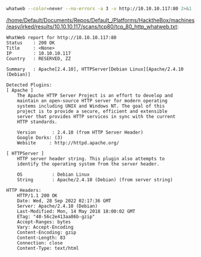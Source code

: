 ```bash
whatweb --color=never --no-errors -a 3 -v http://10.10.10.117:80 2>&1
```

[/home/Default/Documents/Repos/Default_/Platforms/HacktheBox/machines/easy/irked/results/10.10.10.117/scans/tcp80/tcp_80_http_whatweb.txt](file:///home/Default/Documents/Repos/Default_/Platforms/HacktheBox/machines/easy/irked/results/10.10.10.117/scans/tcp80/tcp_80_http_whatweb.txt):

```
WhatWeb report for http://10.10.10.117:80
Status    : 200 OK
Title     : <None>
IP        : 10.10.10.117
Country   : RESERVED, ZZ

Summary   : Apache[2.4.10], HTTPServer[Debian Linux][Apache/2.4.10 (Debian)]

Detected Plugins:
[ Apache ]
	The Apache HTTP Server Project is an effort to develop and
	maintain an open-source HTTP server for modern operating
	systems including UNIX and Windows NT. The goal of this
	project is to provide a secure, efficient and extensible
	server that provides HTTP services in sync with the current
	HTTP standards.

	Version      : 2.4.10 (from HTTP Server Header)
	Google Dorks: (3)
	Website     : http://httpd.apache.org/

[ HTTPServer ]
	HTTP server header string. This plugin also attempts to
	identify the operating system from the server header.

	OS           : Debian Linux
	String       : Apache/2.4.10 (Debian) (from server string)

HTTP Headers:
	HTTP/1.1 200 OK
	Date: Wed, 28 Sep 2022 02:17:36 GMT
	Server: Apache/2.4.10 (Debian)
	Last-Modified: Mon, 14 May 2018 18:00:02 GMT
	ETag: "48-56c2e413aa86b-gzip"
	Accept-Ranges: bytes
	Vary: Accept-Encoding
	Content-Encoding: gzip
	Content-Length: 83
	Connection: close
	Content-Type: text/html



```
